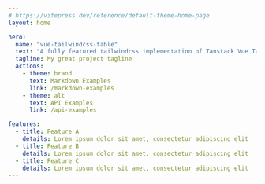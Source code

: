 ```yaml
---
# https://vitepress.dev/reference/default-theme-home-page
layout: home

hero:
  name: "vue-tailwindcss-table"
  text: "A fully featured tailwindcss implementation of Tanstack Vue Table"
  tagline: My great project tagline
  actions:
    - theme: brand
      text: Markdown Examples
      link: /markdown-examples
    - theme: alt
      text: API Examples
      link: /api-examples

features:
  - title: Feature A
    details: Lorem ipsum dolor sit amet, consectetur adipiscing elit
  - title: Feature B
    details: Lorem ipsum dolor sit amet, consectetur adipiscing elit
  - title: Feature C
    details: Lorem ipsum dolor sit amet, consectetur adipiscing elit
---
```


